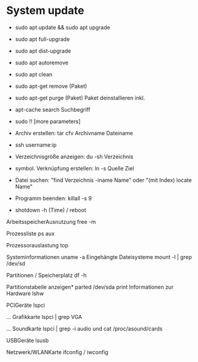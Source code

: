 # System update
- sudo apt update && sudo apt upgrade
- sudo apt full-upgrade
- sudo apt dist-upgrade
- sudo apt autoremove
- sudo apt clean  
- sudo apt-get remove (Paket)
- sudo apt-get purge (Paket) Paket deinstallieren inkl.
- apt-cache search Suchbegriff

- sudo !! [more parameters]



- Archiv erstellen: tar cfv Archivname Dateiname
- ssh username:ip
- Verzeichnisgröße anzeigen: du -sh Verzeichnis
- symbol. Verknüpfung erstellen: ln -s Quelle Ziel
- Datei suchen: "find Verzeichnis -iname Name" oder "(mit Index) locate Name"
- Programm beenden: killall -s 9
- shotdown -h (Time) / reboot

Arbeitsspeicher­Ausnutzung                free -m

Prozessliste                             ps aux

Prozessorauslastung                      top

Systeminformationen                      uname -a
Eingehängte Dateisysteme                 mount -l | grep /dev/sd

Partitionen / Speicherplatz              df -h

Partitionstabelle anzeigen*              parted /dev/sda print
Informationen zur Hardware               lshw

PCI­Geräte                                lspci

… Grafikkarte                            lspci | grep VGA

… Soundkarte                             lspci | grep -i audio  und
                                         cat /proc/asound/cards

USB­Geräte                                lsusb

Netzwerk­/WLAN­Karte                       ifconfig / iwconfig
